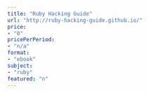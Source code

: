 ```yaml
---
title: "Ruby Hacking Guide"
url: "http://ruby-hacking-guide.github.io/"
price: 
- "0"
pricePerPeriod: 
- "n/a"
format: 
- "ebook"
subject: 
- "ruby"
featured: "n"
---
```

